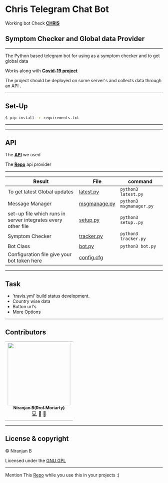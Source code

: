 # Chris Telegram Chat Bot 

Working bot
Check __[CHRIS](https://tX.me/)__

Symptom Checker and Global data Provider
---
___
The Python based telegram bot for using as a symptom checker and to get global data

Works along with __[Covid-19 project](https://github.com/Niranjanprof/Covid-19-Tracker)__


The project should be deployed on some server's and collects data through an API .

---

## Set-Up

```bash
$ pip install -r requirements.txt
```
---
---

## API

The **[API](https://coronavirus-tracker-api.herokuapp.com/v2/locations)** we used

The **[Repo](https://github.com/ExpDev07/coronavirus-tracker-api)** api provider

---


| Result | File | command|
|--------|------|--------|
|To get latest Global updates |      [latest.py](Covidbot/latest.py)|``` python3 latest.py ```|
|Message Manager |      [msgmanage.py](Covidbot/msgmanager.py)|``` python3 msgmanager.py ```|
|set-up file which runs in server integrates every other file | [setup.py](Covidbot/setup.py)|``` python3 setup..py ```|
|Symptom Checker | [tracker.py](Covidbot/tracker.py)|``` python3 tracker.py ```|
|Bot Class |      [bot.py](Covidbot/bot.py)|``` python3 bot.py ```|
|Configuration file give your bot token here |      [config.cfg](Covidbot/config.cfg)||


---


## Task

<ul>
  <li>'travis.yml' build status development.</li> 
  <li>Country wise data</li>
  <li>Button url's</li> 
  <li>More Options</li>
</ul>

---

## Contributors


<table>
  <tr>
    <td align="center"><a href="https://github.com/Niranjanprof"><img src="https://avatars1.githubusercontent.com/u/48713926?s=400&u=a473cb9bbbc98506ae6b55ccd2b45cfdc941d517&v=4" width="200px;" alt=""/><br /><sub><b>Niranjan B(Prof Moriarty)</b></sub></a><br /><a href="https://github.com/Niranjanprof/VisCoT/commits?author=Niranjanprof" title="Code">💻</a> <a href="https://github.com/Niranjanprof/VisCoT/commits?author=Niranjanprof" title="Documentation">📖</a> <a href="#maintenance-Niranjanprof" title="Maintenance">🚧</a></td>
  </tr>

</table>

---

## License & copyright

© Niranjan B 

Licensed under the [GNU GPL](LICENSE)

---

Mention This [Repo](https://github.com/Niranjanprof/VisCoT) while you use this in your projects :)
